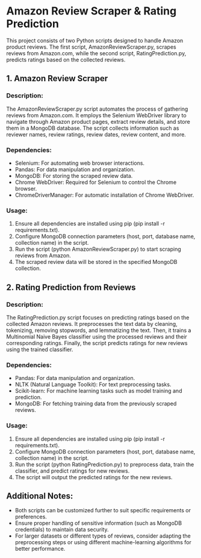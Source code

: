 # Amazon Review Scraper & Rating Prediction

This project consists of two Python scripts designed to handle Amazon product reviews. The first script, AmazonReviewScraper.py, scrapes reviews from Amazon.com, while the second script, RatingPrediction.py, predicts ratings based on the collected reviews.

## 1. Amazon Review Scraper
### Description:
The AmazonReviewScraper.py script automates the process of gathering reviews from Amazon.com. It employs the Selenium WebDriver library to navigate through Amazon product pages, extract review details, and store them in a MongoDB database. The script collects information such as reviewer names, review ratings, review dates, review content, and more.

### Dependencies:
* Selenium: For automating web browser interactions.
* Pandas: For data manipulation and organization.
* MongoDB: For storing the scraped review data.
* Chrome WebDriver: Required for Selenium to control the Chrome browser.
* ChromeDriverManager: For automatic installation of Chrome WebDriver.

### Usage:
1. Ensure all dependencies are installed using pip (pip install -r requirements.txt).
2. Configure MongoDB connection parameters (host, port, database name, collection name) in the script.
3. Run the script (python AmazonReviewScraper.py) to start scraping reviews from Amazon.
4. The scraped review data will be stored in the specified MongoDB collection.

## 2. Rating Prediction from Reviews
### Description:
The RatingPrediction.py script focuses on predicting ratings based on the collected Amazon reviews. It preprocesses the text data by cleaning, tokenizing, removing stopwords, and lemmatizing the text. Then, it trains a Multinomial Naive Bayes classifier using the processed reviews and their corresponding ratings. Finally, the script predicts ratings for new reviews using the trained classifier.

### Dependencies:
* Pandas: For data manipulation and organization.
* NLTK (Natural Language Toolkit): For text preprocessing tasks.
* Scikit-learn: For machine learning tasks such as model training and prediction.
* MongoDB: For fetching training data from the previously scraped reviews.

### Usage:
1. Ensure all dependencies are installed using pip (pip install -r requirements.txt).
2. Configure MongoDB connection parameters (host, port, database name, collection name) in the script.
3. Run the script (python RatingPrediction.py) to preprocess data, train the classifier, and predict ratings for new reviews.
4. The script will output the predicted ratings for the new reviews.

## Additional Notes:
* Both scripts can be customized further to suit specific requirements or preferences.
* Ensure proper handling of sensitive information (such as MongoDB credentials) to maintain data security.
* For larger datasets or different types of reviews, consider adapting the preprocessing steps or using different machine-learning algorithms for better performance.

